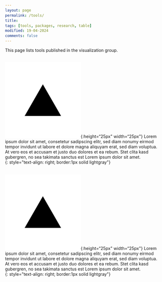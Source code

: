 ```yaml
---
layout: page
permalink: /tools/
title:
tags: [tools, packages, research, table]
modified: 19-04-2024
comments: false
---
```


This page lists tools published in the visualization group.<br/>
<br/>

![](/images/grammar/fig1.webp){:height=“25px" width=“25px"}
Lorem ipsum dolor sit amet, consetetur sadipscing elitr, sed diam nonumy eirmod tempor invidunt ut labore et dolore magna aliquyam erat, sed diam voluptua. At vero eos et accusam et justo duo dolores et ea rebum. Stet clita kasd gubergren, no sea takimata sanctus est Lorem ipsum dolor sit amet.
<br>
{: style="text-align: right; border:1px solid lightgray"}
<br/>
<br/>


![](/images/grammar/fig1.webp){:height=“25px" width=“25px"}
Lorem ipsum dolor sit amet, consetetur sadipscing elitr, sed diam nonumy eirmod tempor invidunt ut labore et dolore magna aliquyam erat, sed diam voluptua. At vero eos et accusam et justo duo dolores et ea rebum. Stet clita kasd gubergren, no sea takimata sanctus est Lorem ipsum dolor sit amet.
<br>
{: style="text-align: right; border:1px solid lightgray"}
